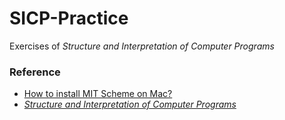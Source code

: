 # SICP-Practice
Exercises of *Structure and Interpretation of Computer Programs*

### Reference
- [How to install MIT Scheme on Mac?](https://stackoverflow.com/questions/12322434/how-to-install-mit-scheme-on-mac/31601331#31601331)
- [*Structure and Interpretation of Computer Programs*](https://mitpress.mit.edu/sicp/)

